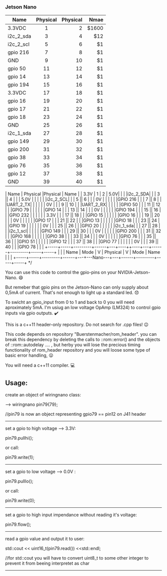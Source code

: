 
 ### Jetson Nano



| Name | Physical | Physical | Nmae |
| ------------- |:-------------:| -----:|-----:|
| 3.3VDC        | 1  | 2  |$1600 |
| i2c_2_sda     | 3  | 4  | $12 |
| i2c_2_scl     | 5  | 6  | $1 |
| gpio 216      | 7  | 8  | $1 |
| GND           | 9  | 10 | $1 |
| gpio 50       | 11 | 12 | $1 |
| gpio 14       | 13 | 14 | $1 |
| gpio 194      | 15 | 16 | $1 |
| 3.3VDC        | 17 | 18 | $1 |
| gpio 16       | 19 | 20 | $1 |
| gpio 17       | 21 | 22 | $1 |
| gpio 18       | 23 | 24 | $1 |
| GND           | 25 | 26 | $1 |
| i2c_1_sda     | 27 | 28 | $1 |
| gpio 149      | 29 | 30 | $1 |
| gpio 200      | 31 | 32 | $1 |
| gpio 38       | 33 | 34 | $1 |
| gpio 76       | 35 | 36 | $1 |
| gpio 12       | 37 | 38 | $1 |
| GND           | 39 | 40 | $1 |



 | Name | Physical |Physical | Name | 
 | 3.3V |        1 |     2   |  5.0V| 
   |     |     |i2c_2_SDA|      |   |  3 || 4  |   |      |    5.0V |     |     |
 |     |     |i2c_2_SCL|      |   |  5 || 6  |   |      |      0V |     |     |
 |     |     |GPIO 216 |      |   |  7 || 8  |   |      |UART_2_TX|     |     |
 |     |     |      0V |      |   |  9 || 10 |   |      |UART_2_RX|     |     |
 |     |     |GPIO  50 |      |   | 11 || 12 |   |      |GPIO  79 |     |     |
 |     |     |GPIO  14 |      |   | 13 || 14 |   |      |      0V |     |     |
 |     |     |GPIO 194 |      |   | 15 || 16 |   |      |GPIO 232 |     |     |
 |     |     |    3.3V |      |   | 17 || 18 |   |      |GPIO  15 |     |     |
 |     |     |GPIO  16 |      |   | 19 || 20 |   |      |      0V |     |     |
 |     |     |GPIO  17 |      |   | 21 || 22 |   |      |GPIO  13 |     |     |
 |     |     |GPIO  18 |      |   | 23 || 24 |   |      |GPIO  19 |     |     |
 |     |     |      0V |      |   | 25 || 26 |   |      |GPIO  20 |     |     |
 |     |     |i2c_1_sda|      |   | 27 || 28 |   |      |i2c_1_scl|     |     |
 |     |     |GPIO 149 |      |   | 29 || 30 |   |      |      0V |     |     |
 |     |     |GPIO 200 |      |   | 31 || 32 |   |      |GPIO 168 |     |     |
 |     |     |GPIO  38 |      |   | 33 || 34 |   |      |      0V |     |     |
 |     |     |GPIO  76 |      |   | 35 || 36 |   |      |GPIO  51 |     |     |
 |     |     |GPIO  12 |      |   | 37 || 38 |   |      |GPIO  77 |     |     |
 |     |     |      0V |      |   | 39 || 40 |   |      |GPIO  78 |     |     |
 +-----+-----+---------+------+---+----++----+---+------+---------+-----+-----+
 |     |     |   Name  | Mode | V | Physical | V | Mode | Name    |     |     |
 +-----+-----+---------+------+---+---Nano---+---+------+---------+-----+-----+ */



You can use this code to control the gpio-pins on your NVIDIA-Jetson-Nano. :smile:

But remeber that gpio pins on the Jetson-Nano can only supply about 0,5mA of current. That's not enough to light up a standard led.  :disappointed:

To swicht an gpio_input from 0 to 1 and back to 0 you will need aproximately 5mA. I'm usiug an low voltage OpAmp (LM324) to control gpio inputs via gpio outputs.   :heavy_check_mark:

This is a c++11 header-only repository. Do not search for .cpp files!  :wink:

This code depends on repository "Buerstenmacher/rom_header". you can break this dependency by deleting the calls to ::rom::error() and the objects of ::rom::autodelay ....  , but herby you will lose the precious timing functionality of rom_header repository and you will loose some type of basic error handling,
:stuck_out_tongue:

You will need a c++11 compiler. :computer:

Usage:
------

create an object of wiringnano class:

--> wiringnano pin79{79};

//pin79 is now an object representing gpio79 == pin12 on J41 header

-------------------------------------------------------------------

set a gpio to high voltage --> 3.3V:

pin79.pullhi();

or call:

pin79.write(1);

---------------

set a gpio to low voltage --> 0.0V :

pin79.pulllo();

or call:

pin79.write(0);

---------------

set a gpio to high input impendance without reading it's voltage:

pin79.flow();

-------------

read a gpio value and output it to user:

std::cout << uint16_t(pin79.read()) <<std::endl;   

//for std::cout you will have to convert uint8_t to some other integer to prevent it from beeing interpretet as char 

---------------------------------------------------------------------
